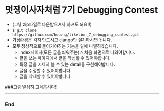 # 멋쟁이사자처럼 7기 Debugging Contest

- (그냥 zip파일로 다운받으셔서 하셔도 돼요!!)
- `$ git clone https://github.com/hooong/likelion_7_debugging_contest.git`
- 가상환경은 각자 만드시고 django만 설치하시면 됩니다.
- 모두 정상적으로 돌아가야하는 기능을 밑에 나열하겠습니다.
  - index페이지(모든 글을 띄워주는)가 처음 화면으로 나와야합니다.
  - 글을 쓰는 페이지에서 글을 작성할 수 있어야합니다.
  - 특정 글을 자세히 볼 수 있는 detail을 구현해야합니다.
  - 글을 수정할 수 있어야합니다.
  - 글을 삭제할 수 있어야합니다.

###그럼 열심히 고쳐봅시다!!

----

### End 



